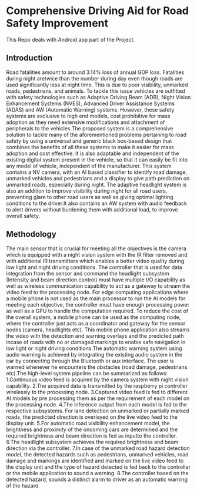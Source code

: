 # Comprehensive Driving Aid for Road Safety Improvement

This Repo deals with Android app part of the Project.


## Introduction
Road fatalities amount to around 3.14% loss of annual GDP loss. Fatalities during night aretwice than the number during day even though roads are used significantly less at night time. This is due to poor visibility, unmarked roads, pedestrians, and animals. To tackle this issue vehicles are outfitted with safety technologies such as Adaptive Driving Beam (ADB), Night Vision Enhancement Systems (NVES), Advanced Driver Assistance Systems (ADAS) and AW (Automatic Warning) systems. However, these safety systems are exclusive to high end models, cost prohibitive for mass adoption as they need extensive modifications and attachment of peripherals to the vehicles.The proposed system is a comprehensive solution to tackle many of the aforementioned problems pertaining to road safety by using a universal and generic black box-based design that combines the benefits of all these systems to make it easier for mass adoption and cost effective. It is also adaptable and independent of the existing digital system present in the vehicle, so that it can easily be fit into any model of vehicle, independent of the manufacturer. 
This system contains a NV camera, with an AI based classifier to identify road damage, unmarked vehicles and pedestrians and a display to give path prediction on unmarked roads, especially during night. The adaptive headlight system is also an addition to improve visibility during night for all road users, preventing glare to other road users as well as giving optimal lighting conditions to the driver.It also contains an AW system with audio feedback to alert drivers without burdening them with additional load, to improve overall safety.

## Methodology
The main sensor that is crucial for meeting all the objectives is the camera which is equipped with a night vision system with the IR filter removed and with additional IR transmitters which enables a better video quality during low light and night driving conditions. The controller that is used for data integration from the sensor and command the headlight subsystem (Intensity and beam direction control) must have multiple I/O capability as well as wireless communication capability to act as a gateway to stream the video feed to the processing node. For edge computing applications where a mobile phone is not used as the main processor to run the AI models for meeting each objective, the controller must have enough processing power as well as a GPU to handle the computation required. To reduce the cost of the overall system, a mobile phone can be used as the computing node, where the controller just acts as a coordinator and gateway for the sensor nodes (camera, headlights etc). This mobile phone application also streams the video with the detection and warning overlays and the predicted path incase of roads with no or damaged markings to enable safe navigation in low light or night driving conditions.The automatic warning system using audio warning is achieved by integrating the existing audio system in the car by connecting through the Bluetooth or aux interface. The user is warned whenever he encounters the obstacles (road damage, pedestrians etc).The high-level system pipeline can be summarized as follows:
1.Continuous video feed is acquired by the camera system with night vision capability.
2.The acquired data is transmitted by the raspberry pi controller wirelessly to the processing node.
3.Captured video feed is fed to different AI models by pre processing them as per the requirement of each model on the processing node.
4.The inference output from each model is fed to the respective subsystems. For lane detection on unmarked or partially marked roads, the predicted direction is overlayed on the live video feed to the display unit.
5.For automatic road visibility enhancement model, the brightness and proximity of the oncoming cars are determined and the required brightness and beam direction is fed as inputto the controller.
6.The headlight subsystem achieves the required brightness and beam direction via the controller.
7.In case of the unmarked road hazard detection model, the detected hazards such as pedestrians, unmarked vehicles, road damage and markings are identified and marked on the live video feed to the display unit and the type of hazard detected is fed back to the controller or the mobile application to sound a warning.
8.The controller based on the detected hazard, sounds a distinct alarm to driver as an automatic warning of the hazard
